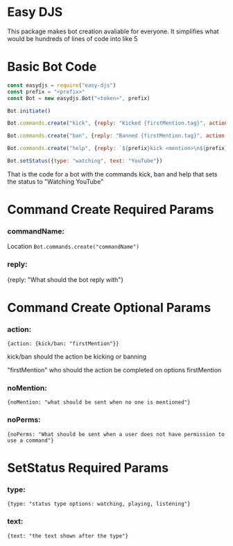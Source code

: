 # Easy DJS
This package makes bot creation avaliable for everyone. It simplifies what would be hundreds of lines of code into like 5

# Basic Bot Code
```js
const easydjs = require("easy-djs")
const prefix = "<prefix>"
const Bot = new easydjs.Bot("<token>", prefix)

Bot.initiate()

Bot.commands.create("kick", {reply: "Kicked {firstMention.tag}", action: {kick: "firstMention"}})

Bot.commands.create("ban", {reply: "Banned {firstMention.tag}", action: {ban: "firstMention"}})

Bot.commands.create("help", {reply: `${prefix}kick <mention>\n${prefix}ban <mention>\n${prefix}help`})

Bot.setStatus({type: "watching", text: "YouTube"})
```
That is the code for a bot with the commands kick, ban and help that sets the status to "Watching YouTube"

# Command Create Required Params

### commandName: 
Location ```Bot.commands.create("commandName")```

### reply: 
{reply: "What should the bot reply with"}

# Command Create Optional Params

### action:
```
{action: {kick/ban: "firstMention"}}
```
kick/ban should the action be kicking or banning

"firstMention" who should the action be completed on options firstMention

### noMention:
```
{noMention: "what should be sent when no one is mentioned"}
```

### noPerms:
```
{noPerms: "What should be sent when a user does not have permission to use a command"}
```

# SetStatus Required Params

### type:
```
{type: "status type options: watching, playing, listening"}
```

### text:
```
{text: "the text shown after the type"}
```